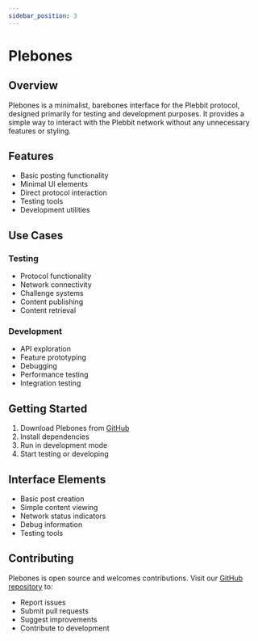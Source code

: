 ```yaml
---
sidebar_position: 3
---
```


# Plebones

## Overview

Plebones is a minimalist, barebones interface for the Plebbit protocol, designed primarily for testing and development purposes. It provides a simple way to interact with the Plebbit network without any unnecessary features or styling.

## Features

- Basic posting functionality
- Minimal UI elements
- Direct protocol interaction
- Testing tools
- Development utilities

## Use Cases

### Testing
- Protocol functionality
- Network connectivity
- Challenge systems
- Content publishing
- Content retrieval

### Development
- API exploration
- Feature prototyping
- Debugging
- Performance testing
- Integration testing

## Getting Started

1. Download Plebones from [GitHub](https://github.com/plebbit/plebones)
2. Install dependencies
3. Run in development mode
4. Start testing or developing

## Interface Elements

- Basic post creation
- Simple content viewing
- Network status indicators
- Debug information
- Testing tools

## Contributing

Plebones is open source and welcomes contributions. Visit our [GitHub repository](https://github.com/plebbit/plebones) to:

- Report issues
- Submit pull requests
- Suggest improvements
- Contribute to development 